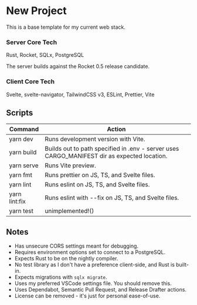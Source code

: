 # New Project

This is a base template for my current web stack.

### Server Core Tech

Rust, Rocket, SQLx, PostgreSQL

The server builds against the Rocket 0.5 release candidate.

### Client Core Tech

Svelte, svelte-navigator, TailwindCSS v3, ESLint, Prettier, Vite

## Scripts

| Command | Action |
|---------|--------|
| yarn dev | Runs development version with Vite. |
| yarn build | Builds out to path specified in .env - server uses CARGO_MANIFEST dir as expected location. |
| yarn serve | Runs Vite preview. |
| yarn fmt | Runs prettier on JS, TS, and Svelte files. |
| yarn lint | Runs eslint on JS, TS, and Svelte files. |
| yarn lint:fix | Runs eslint with --fix on JS, TS, and Svelte files. |
| yarn test | unimplemented!() |

## Notes

- Has unsecure CORS settings meant for debugging.
- Requires environment options set to connect to a PostgreSQL.
- Expects Rust to be on the nightly compiler.
- No test library as I don't have a preference client-side, and Rust is built-in.
- Expects migrations with `sqlx migrate`.
- Uses my preferred VSCode settings file. You should remove this.
- Uses Dependabot, Semantic Pull Request, and Release Drafter actions.
- License can be removed - it's just for personal ease-of-use.
